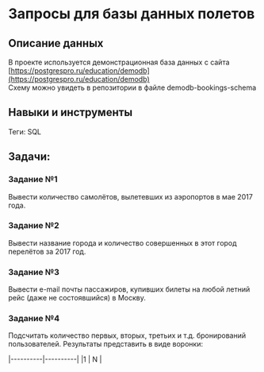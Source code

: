 # Запросы для базы данных полетов
## Описание данных
В проекте используется демонстрационная база данных с сайта [https://postgrespro.ru/education/demodb](https://postgrespro.ru/education/demodb)  
Схему можно увидеть в репозитории в файле demodb-bookings-schema
## Навыки и инструменты
Теги: SQL
## Задачи:
### ﻿Задание﻿ №1
Вывести количество самолётов, вылетевших из аэропортов в мае 2017 года.
### Задание﻿ №2
Вывести название города и количество совершенных в этот город перелётов за 2017 год.
### Задание﻿ №3
Вывести e-mail почты пассажиров, купивших билеты на любой летний рейс (даже не состоявшийся) в Москву.
### Задание﻿ №4
Подсчитать количество первых, вторых, третьих и т.д. бронирований пользователей. Результаты представить в виде воронки:

|----------|----------|
|1         |   N      |
 
